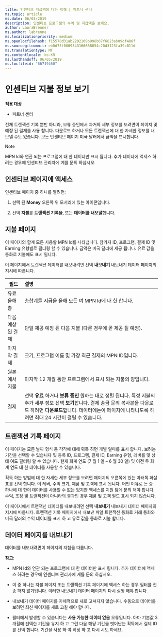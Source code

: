 ```yaml
---
title: 인센티브 지급액에 대한 이해 | 파트너 센터
ms.topic: article
ms.date: 06/03/2019
description: 인센티브 프로그램의 수익 및 지급액을 보세요.
author: LauraBrenner
ms.author: labrenne
ms.localizationpriority: medium
ms.openlocfilehash: f15570d31ab2292109b998b07f6823ab09df486f
ms.sourcegitcommit: eb0d75f0669343166668054c20d3123fa39c011d
ms.translationtype: MT
ms.contentlocale: ko-KR
ms.lasthandoff: 06/05/2019
ms.locfileid: "66719460"
---
```

# <a name="view-your-incentives-payments-information"></a>인센티브 지불 정보 보기

**적용 대상**

-  파트너 센터

전체 트랜잭션 기록 뿐만 아니라, 보류 중인에서 과거의 세부 정보를 보려면이 페이지 및 예정 된 결제를 사용 합니다. 다운로드 하거나 모든 트랜잭션에 대 한 자세한 정보를 내보낼 수도 있습니다. 모든 인센티브 페이지 미국 달러에서 금액을 표시합니다. 

>[!Note]
>MPN Id와 연관 되는 프로그램에 대 한 데이터만 표시 됩니다. 추가 데이터에 액세스 하려는 경우에 인센티브 관리자에 게를 문의 하십시오. 

## <a name="access-the-incentives-pages"></a>인센티브 페이지에 액세스

인센티브 페이지 중 하나를 열려면:

1.  선택 된 **Money** 오른쪽 위 모서리에 있는 아이콘입니다.

2.  선택 **지불**를 **트랜잭션 기록을**, 또는 **데이터를 내보낼**합니다.

## <a name="payments-page"></a>지불 페이지

이 페이지의 합계 모든 사용할 MPN Id를 나타냅니다. 참가자 ID, 프로그램, 결제 ID 및 Earning 유형별로 필터링 할 수 있습니다. 금액은 미국 달러에 제공 됩니다. 유료 값을 통화로 지불에도 표시 됩니다. 

이 페이지에서 트랜잭션 데이터를 내보내려면 선택 **내보내기** 내보내기 데이터 페이지의 지시에 따릅니다. 

|**필드**  |**설명**    |
|-------------------|:--------------------|
|유료 올해 총        |총합계를 지급을 올해 모든 여 MPN Id에 대 한 합니다.                                     |
|다음 예상된 결제      |단일 제공 예정 된 다음 지불 (다른 경우에 곧 제공 될 예정).                                     |
|마지막 결제           |크기, 프로그램 이름 및 가장 최근 결제의 MPN ID입니다.                                      |
|원본에서 지불       |마지막 12 개월 동안 프로그램에서 표시 되는 지불의 양입니다.                                      |
|결제                       |선택 **유료** 하거나 **보류 중인** 원하는 대로 정렬 됩니다. 특정 지불의 추가 세부 정보 선택 **보기**합니다. 결제 송금 문의 복사본을 다운로드 하려면 **다운로드**합니다. 데이터에는이 페이지에 나타나도록 하려면 최대 24 시간이 걸릴 수 있습니다.     |

## <a name="transaction-history-page"></a>트랜잭션 기록 페이지

이 페이지는 모든 날짜 형식 등 각각에 대해 획득 하면 개별 얼마를 표시 합니다. 보려는 기간을 선택할 수 있습니다 및 등록 ID, 프로그램, 결제 ID, Earning 유형, 레버를 및 상태 여도 필터링 할 수 있습니다. 현재 회계 연도 (7 월 1 일 – 6 월 30 일) 및 이전 두 회계 연도 대 한 데이터를 사용할 수 있습니다. 

획득 하는 방법에 대 한 자세한 세부 정보를 보려면 페이지의 오른쪽에 있는 아래쪽 화살표를 선택 합니다. 이 레버, 수익 크기, 제품 및 고객에 표시 됩니다. 어떤 이유로 든 중 하나에 대 한이 데이터를 사용할 수 없는 있지만 액세스를 지원 팀에 문의 해야 합니다. 수익, 조정 및 트랜잭션이 아니라의 결과인 경우 제품 및 고객 필드 표시 되지 않습니다. 

이 페이지에서 트랜잭션 데이터를 내보내려면 선택 **내보내기** 내보내기 데이터 페이지의 지시에 따릅니다. 트랜잭션 기록 페이지에서 내보낸 파일 트랜잭션 통화로 거래 통화와 미국 달러의 수익 데이터를 표시 하 고 유료 값을 통화로 지불 합니다. 

## <a name="export-data-page"></a>데이터 페이지를 내보내기

데이터를 내보내려면이 페이지의 지침을 따릅니다. 

**참고:**
- MPN Id와 연관 되는 프로그램에 대 한 데이터만 표시 됩니다. 추가 데이터에 액세스 하려는 경우에 인센티브 관리자에 게를 문의 하십시오. 

- 이 중 하나는 지불 페이지 또는 트랜잭션 기록 페이지에 액세스 하는 경우 필터를 전송 하지 않기입니다. 이러한 내보내기 데이터 페이지의 다시 실행 해야 합니다. 

- 내보내기 데이터 페이지를 자체적으로 새로 고쳐지지 않습니다. 수동으로 데이터를 보려면 최신 페이지를 새로 고칠 해야 합니다. 

- 필터에서 발생할 수 있습니다는 **사용 가능한 데이터 없음** 오류입니다. 아마 기본값 3 개월에 선택한 기간을 유지 하 고 그런 다음 해당 기간을 벗어난는 획득에서 결제 ID를 선택 합니다. 기간을 사용 하 여 확장 하 고 다시 시도 하세요. 

